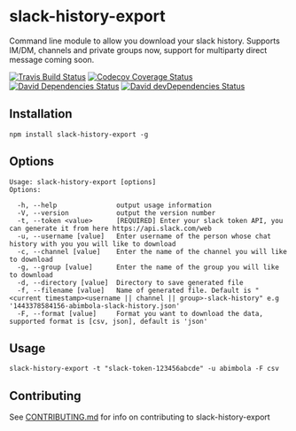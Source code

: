 slack-history-export
=========
Command line module to allow you download your slack history.
Supports IM/DM, channels and private groups now, support for multiparty direct message coming soon.


[![Travis Build Status][travis-icon]][travis]
[![Codecov Coverage Status][codecov-icon]][codecov]
[![David Dependencies Status][david-icon]][david]
[![David devDependencies Status][david-dev-icon]][david-dev]

## Installation
  ```
  npm install slack-history-export -g
  ```

## Options
  ```
  Usage: slack-history-export [options]
  Options:

    -h, --help               output usage information
    -V, --version            output the version number
    -t, --token <value>      [REQUIRED] Enter your slack token API, you can generate it from here https://api.slack.com/web
    -u, --username [value]   Enter username of the person whose chat history with you you will like to download
    -c, --channel [value]    Enter the name of the channel you will like to download
    -g, --group [value]      Enter the name of the group you will like to download
    -d, --directory [value]  Directory to save generated file
    -f, --filename [value]   Name of generated file. Default is "<current timestamp><username || channel || group>-slack-history" e.g '1443378584156-abimbola-slack-history.json'
    -F, --format [value]     Format you want to download the data, supported format is [csv, json], default is 'json'
  ```
## Usage
```
slack-history-export -t "slack-token-123456abcde" -u abimbola -F csv
```

## Contributing
See [CONTRIBUTING.md](CONTRIBUTING.md) for info on contributing to slack-history-export


[travis]: https://travis-ci.org/hisabimbola/slack-history-export
[travis-icon]: https://img.shields.io/travis/hisabimbola/slack-history-export/master.svg?style=flat-square
[codecov]: https://codecov.io/gh/hisabimbola/slack-history-export
[codecov-icon]: https://img.shields.io/codecov/c/github/hisabimbola/slack-history-export.svg?style=flat-square
[david]: https://david-dm.org/hisabimbola/slack-history-export
[david-icon]: https://img.shields.io/david/hisabimbola/slack-history-export.svg?style=flat-square
[david-dev]: https://david-dm.org/hisabimbola/slack-history-export?type=dev
[david-dev-icon]: https://img.shields.io/david/dev/hisabimbola/slack-history-export.svg?style=flat-square
